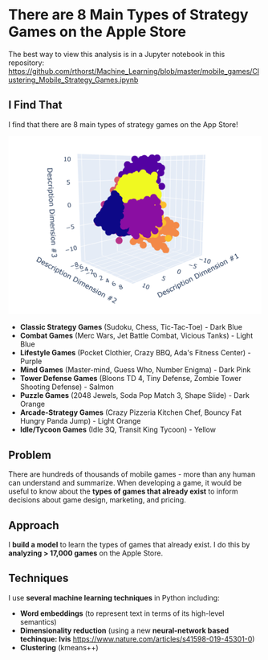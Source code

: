 # There are 8 Main Types of Strategy Games on the Apple Store

The best way to view this analysis is in a Jupyter notebook in this repository: https://github.com/rthorst/Machine_Learning/blob/master/mobile_games/Clustering_Mobile_Strategy_Games.ipynb

## I Find That

I find that there are 8 main types of strategy games on the App Store! 

![alt_text](https://github.com/rthorst/Machine_Learning/blob/master/mobile_games/clusters.png)

* **Classic Strategy Games** (Sudoku, Chess, Tic-Tac-Toe) - Dark Blue
* **Combat Games** (Merc Wars, Jet Battle Combat, Vicious Tanks) - Light Blue
* **Lifestyle Games** (Pocket Clothier, Crazy BBQ, Ada's Fitness Center) - Purple
* **Mind Games** (Master-mind, Guess Who, Number Enigma) - Dark Pink
* **Tower Defense Games** (Bloons TD 4, Tiny Defense, Zombie Tower Shooting Defense) - Salmon
* **Puzzle Games** (2048 Jewels, Soda Pop Match 3, Shape Slide) - Dark Orange
* **Arcade-Strategy Games** (Crazy Pizzeria Kitchen Chef, Bouncy Fat Hungry Panda Jump) - Light Orange
* **Idle/Tycoon Games** (Idle 3Q, Transit King Tycoon) - Yellow

## Problem

There are hundreds of thousands of mobile games - more than any human can understand and summarize. When developing a game, it would be useful to know about the **types of games that already exist** to inform decisions about game design, marketing, and pricing.

## Approach

I **build a model** to learn the types of games that already exist. I do this by **analyzing > 17,000 games** on the Apple Store.

## Techniques

I use **several machine learning techniques** in Python including:

* **Word embeddings** (to represent text in terms of its high-level semantics)
* **Dimensionality reduction** (using a new **neural-network based techinque: Ivis** https://www.nature.com/articles/s41598-019-45301-0)
* **Clustering** (kmeans++)
